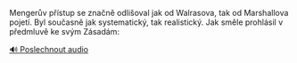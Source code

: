 
Mengerův přístup se značně odlišoval jak od Walrasova, tak od Marshallova pojetí. Byl současně jak systematický, tak realistický. Jak směle prohlásil v předmluvě ke svým Zásadám:

[🔊 Poslechnout audio](/data/7-paragraphs/audio/chapter_169/para_007-Mengerv-pstup-se-znan-odlioval-jak-od-Walras.mp3)
